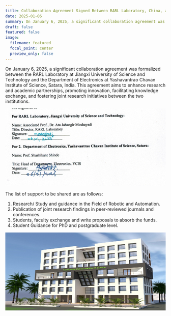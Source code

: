 ```yaml
---
title: Collaboration Agreement Signed Between RARL Laboratory, China, and Yashavantrao Chavan Institute of Science, Satara, India
date: 2025-01-06
summary: On January 6, 2025, a significant collaboration agreement was formalized between the RARL Laboratory at Jiangxi University of Science and Technology and the Department of Electronics at Yashavantrao Chavan Institute of Science, Satara, India. This agreement aims to enhance research and academic partnerships, promoting innovation, facilitating knowledge exchange, and fostering joint research initiatives between the two institutions.
draft: false
featured: false
image:
  filename: featured
  focal_point: center
  preview_only: false
---
```


On January 6, 2025, a significant collaboration agreement was formalized between the RARL Laboratory at Jiangxi University of Science and Technology and the Department of Electronics at Yashavantrao Chavan Institute of Science, Satara, India. This agreement aims to enhance research and academic partnerships, promoting innovation, facilitating knowledge exchange, and fostering joint research initiatives between the two institutions.

![](signature.png)


The list of support to be shared are as follows:

1. Research/ Study and guidance in the Field of Robotic and Automation.
2. Publication of joint research findings in peer-reviewed journals and conferences.
3. Students, faculty exchange and write proposals to absorb the funds.
4. Student Guidance for PhD and postgraduate level.


![](m_full.jpg)
